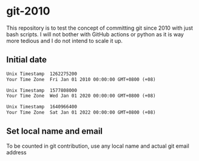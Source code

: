 # git-2010

This repository is to test the concept of committing git since 2010 with just bash scripts. I will not bother with GitHub actions or python as it is way more tedious and I do not intend to scale it up.

## Initial date

```txt
Unix Timestamp	1262275200
Your Time Zone	Fri Jan 01 2010 00:00:00 GMT+0800 (+08)

Unix Timestamp	1577808000
Your Time Zone	Wed Jan 01 2020 00:00:00 GMT+0800 (+08)

Unix Timestamp	1640966400
Your Time Zone	Sat Jan 01 2022 00:00:00 GMT+0800 (+08)
```

## Set local name and email
To be counted in git contribution, use any local name and actual git email address
